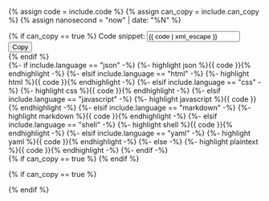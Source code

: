 {% assign code = include.code %}
{% assign can_copy = include.can_copy %}
{% assign nanosecond = "now" | date: "%N" %}

<div class="bg-base-lightest border-1px border-base-lighter margin-y-2 position-relative">
  <div class="grid-row">
    {% if can_copy == true %}
      <label class="usa-sr-only">Code snippet:
        <input type="text" id="code{{ nanosecond }}" value="{{ code | xml_escape }}" readonly />
      </label>
      <div class="position-absolute top-1 right-1 z-100">
        <button 
          class="usa-button usa-button--outline margin-0 bg-base-lightest hover:bg-base-lightest active:bg-base-lightest"
          id="copybutton{{ nanosecond }}"
        >Copy</button>
      </div>
    {% endif %}
    <div 
      class="tablet:grid-col-fill" 
      aria-hidden="true"
      {% if can_copy == true %}
        data-canCopy="true"
      {% endif %}
    >
      <!-- TODO: Can we pass the language var to avoid these conditionals -->
      {%- if include.language == "json" -%}
        {%- highlight json %}{{ code }}{% endhighlight -%}
      {%- elsif include.language == "html" -%}
        {%- highlight html %}{{ code }}{% endhighlight -%}
      {%- elsif include.language == "css" -%}
        {%- highlight css %}{{ code }}{% endhighlight -%}
      {%- elsif include.language == "javascript" -%}
        {%- highlight javascript %}{{ code }}{% endhighlight -%}
      {%- elsif include.language == "markdown" -%}
        {%- highlight markdown %}{{ code }}{% endhighlight -%}
      {%- elsif include.language == "shell" -%}
        {%- highlight shell %}{{ code }}{% endhighlight -%}
      {%- elsif include.language == "yaml" -%}
        {%- highlight yaml %}{{ code }}{% endhighlight -%}
      {%- else -%}
        {%- highlight plaintext %}{{ code }}{% endhighlight -%}
      {%- endif -%}
    </div>
    {% if can_copy == true %}
    {% endif %}
  </div>
</div>

{% if can_copy == true %}
<script>
(function (){
  var copyButton = document.getElementById("copybutton{{ nanosecond }}");
  copyButton.addEventListener('click', function(){
    var copyText = document.getElementById("code{{ nanosecond }}");

    if ('clipboard' in navigator) {
      navigator.clipboard.writeText(copyText.value);
    } else {
      document.execCommand('copy', true, copyText.value);
    }

  })
})()
</script>
{% endif %}